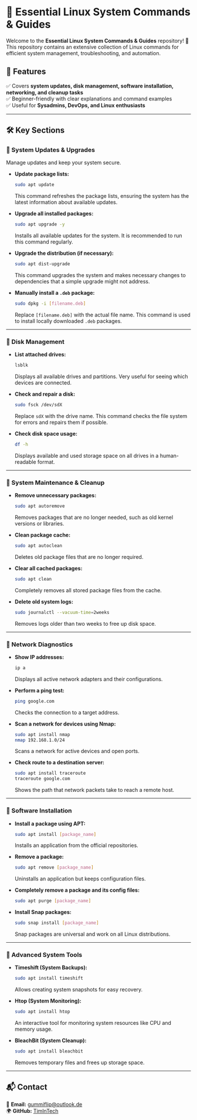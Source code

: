 # 📖 Essential Linux System Commands & Guides

Welcome to the **Essential Linux System Commands & Guides** repository! 🚀  
This repository contains an extensive collection of Linux commands for efficient system management, troubleshooting, and automation.

## 📌 Features
✅ Covers **system updates, disk management, software installation, networking, and cleanup tasks**  
✅ Beginner-friendly with clear explanations and command examples  
✅ Useful for **Sysadmins, DevOps, and Linux enthusiasts**  

---

## 🛠 Key Sections

### 🔹 System Updates & Upgrades
Manage updates and keep your system secure.

- **Update package lists:**
  ```bash
  sudo apt update
  ```
  This command refreshes the package lists, ensuring the system has the latest information about available updates.

- **Upgrade all installed packages:**
  ```bash
  sudo apt upgrade -y
  ```
  Installs all available updates for the system. It is recommended to run this command regularly.

- **Upgrade the distribution (if necessary):**
  ```bash
  sudo apt dist-upgrade
  ```
  This command upgrades the system and makes necessary changes to dependencies that a simple upgrade might not address.

- **Manually install a `.deb` package:**
  ```bash
  sudo dpkg -i [filename.deb]
  ```
  Replace `[filename.deb]` with the actual file name. This command is used to install locally downloaded `.deb` packages.

---

### 🔹 Disk Management

- **List attached drives:**
  ```bash
  lsblk
  ```
  Displays all available drives and partitions. Very useful for seeing which devices are connected.

- **Check and repair a disk:**
  ```bash
  sudo fsck /dev/sdX
  ```
  Replace `sdX` with the drive name. This command checks the file system for errors and repairs them if possible.

- **Check disk space usage:**
  ```bash
  df -h
  ```
  Displays available and used storage space on all drives in a human-readable format.

---

### 🔹 System Maintenance & Cleanup

- **Remove unnecessary packages:**
  ```bash
  sudo apt autoremove
  ```
  Removes packages that are no longer needed, such as old kernel versions or libraries.

- **Clean package cache:**
  ```bash
  sudo apt autoclean
  ```
  Deletes old package files that are no longer required.

- **Clear all cached packages:**
  ```bash
  sudo apt clean
  ```
  Completely removes all stored package files from the cache.

- **Delete old system logs:**
  ```bash
  sudo journalctl --vacuum-time=2weeks
  ```
  Removes logs older than two weeks to free up disk space.

---

### 🔹 Network Diagnostics

- **Show IP addresses:**
  ```bash
  ip a
  ```
  Displays all active network adapters and their configurations.

- **Perform a ping test:**
  ```bash
  ping google.com
  ```
  Checks the connection to a target address.

- **Scan a network for devices using Nmap:**
  ```bash
  sudo apt install nmap
  nmap 192.168.1.0/24
  ```
  Scans a network for active devices and open ports.

- **Check route to a destination server:**
  ```bash
  sudo apt install traceroute
  traceroute google.com
  ```
  Shows the path that network packets take to reach a remote host.

---

### 🔹 Software Installation

- **Install a package using APT:**
  ```bash
  sudo apt install [package_name]
  ```
  Installs an application from the official repositories.

- **Remove a package:**
  ```bash
  sudo apt remove [package_name]
  ```
  Uninstalls an application but keeps configuration files.

- **Completely remove a package and its config files:**
  ```bash
  sudo apt purge [package_name]
  ```

- **Install Snap packages:**
  ```bash
  sudo snap install [package_name]
  ```
  Snap packages are universal and work on all Linux distributions.

---

### 🔹 Advanced System Tools

- **Timeshift (System Backups):**
  ```bash
  sudo apt install timeshift
  ```
  Allows creating system snapshots for easy recovery.

- **Htop (System Monitoring):**
  ```bash
  sudo apt install htop
  ```
  An interactive tool for monitoring system resources like CPU and memory usage.

- **BleachBit (System Cleanup):**
  ```bash
  sudo apt install bleachbit
  ```
  Removes temporary files and frees up storage space.

---

## 📬 Contact
💬 **Email:** gummiflip@outlook.de  
🌍 **GitHub:** [TimInTech](https://github.com/TimInTech)


